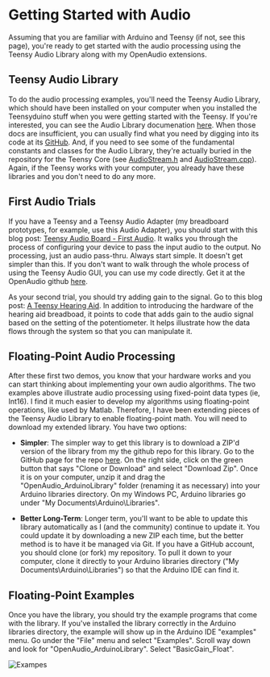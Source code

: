 Getting Started with Audio
===========================

Assuming that you are familiar with Arduino and Teensy (if not, see this page), you're ready to get started with the audio processing using the Teensy Audio Library along with my OpenAudio extensions.

Teensy Audio Library
------------

To do the audio processing examples, you'll need the Teensy Audio Library, which should have been installed on your computer when you installed the Teensyduino stuff when you were getting started with the Teensy.  If you're interested, you can see the Audio Library documenation [here](http://www.pjrc.com/teensy/td_libs_Audio.html).  When those docs are insufficient, you can usually find what you need by digging into its code at its [GitHub](https://github.com/PaulStoffregen/Audio).  And, if you need to see some of the fundamental constants and classes for the Audio Library, they're actually buried in the repository for the Teensy Core (see [AudioStream.h](https://github.com/PaulStoffregen/cores/blob/master/teensy3/AudioStream.h) and [AudioStream.cpp](https://github.com/PaulStoffregen/cores/blob/master/teensy3/AudioStream.cpp)).  Again, if the Teensy works with your computer, you already have these libraries and you don't need to do any more.

First Audio Trials
-----------------

If you have a Teensy and a Teensy Audio Adapter (my breadboard prototypes, for example, use this Audio Adapter), you should start with this blog post: [Teensy Audio Board - First Audio](http://openaudio.blogspot.com/2016/10/teensy-audio-board-first-audio.html). It walks you through the process of configuring your device to pass the input audio to the output.  No processing, just an audio pass-thru.  Always start simple.  It doesn't get simpler than this.  If you don't want to walk through the whole process of using the Teensy Audio GUI, you can use my code directly.  Get it at the OpenAudio github [here](https://github.com/chipaudette/OpenAudio_blog/tree/master/2016-10-23%20First%20Teensy%20Audio/Arduino/BasicLineInPassThrough).

As your second trial, you should try adding gain to the signal.  Go to this blog post: [A Teensy Hearing Aid](http://openaudio.blogspot.com/2016/11/a-teensy-hearing-aid.html).  In addition to introducing the hardware of the hearing aid breadboad, it points to code that adds gain to the audio signal based on the setting of the potentiometer.  It helps illustrate how the data flows through the system so that you can manipulate it.

Floating-Point Audio Processing
-------------------------------

After these first two demos, you know that your hardware works and you can start thinking about implementing your own audio algorithms.  The two examples above illustrate audio processing using fixed-point data types (ie, Int16).  I find it much easier to develop my algorithms using floating-point operations, like used by Matlab.  Therefore, I have been extending pieces of the Teensy Audio Library to enable floating-point math.  You will need to download my extended library.  You have two options:

* **Simpler**:  The simpler way to get this library is to download a ZIP'd version of the library from my the github repo for this library.  Go to the GitHub page for the repo [here](https://github.com/chipaudette/OpenAudio_ArduinoLibrary).  On the right side, click on the green button that says "Clone or Download" and select "Download Zip".  Once it is on your computer, unzip it and drag the "OpenAudio_ArduinoLibrary" folder (renaming it as necessary) into your Arduino libraries directory.  On my Windows PC, Arduino libraries go under "My Documents\Arduino\Libraries\".

* **Better Long-Term**:  Longer term, you'll want to be able to update this library automatically as I (and the community) continue to update it.  You could update it by downloading a new ZIP each time, but the better method is to have it be managed via Git.  If you have a GitHub account, you should clone (or fork) my repository.  To pull it down to your computer, clone it directly to your Arduino libraries directory ("My Documents\Arduino\Libraries\") so that the Arduino IDE can find it.

Floating-Point Examples
-------------------------

Once you have the library, you should try the example programs that come with the library.  If you've installed the library correctly in the Arduino libraries directory, the example will show up in the Arduino IDE "examples" menu.  Go under the "File" menu and select "Examples".  Scroll way down and look for "OpenAudio_ArduinoLibrary".  Select "BasicGain_Float".  

![Exampes](https://4.bp.blogspot.com/-m5f4ZGKg5pw/WEM6ARN-BAI/AAAAAAAAEEc/IAby6zgbSTcAa2Dr4hmqlBYV2bh6eD13QCEw/s400/Screenshot_examples.png "Examples")


